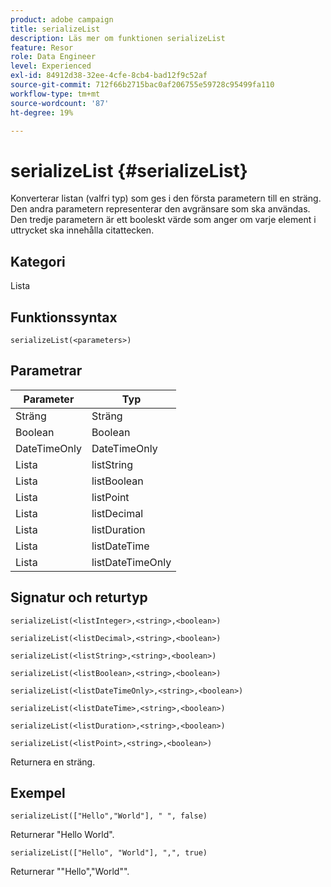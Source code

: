 ```yaml
---
product: adobe campaign
title: serializeList
description: Läs mer om funktionen serializeList
feature: Resor
role: Data Engineer
level: Experienced
exl-id: 84912d38-32ee-4cfe-8cb4-bad12f9c52af
source-git-commit: 712f66b2715bac0af206755e59728c95499fa110
workflow-type: tm+mt
source-wordcount: '87'
ht-degree: 19%

---
```


# serializeList {#serializeList}

Konverterar listan (valfri typ) som ges i den första parametern till en sträng. Den andra parametern representerar den avgränsare som ska användas. Den tredje parametern är ett booleskt värde som anger om varje element i uttrycket ska innehålla citattecken.

## Kategori

Lista

## Funktionssyntax

`serializeList(<parameters>)`

## Parametrar

| Parameter | Typ |
|-----------|------------------|
| Sträng | Sträng |
| Boolean | Boolean |
| DateTimeOnly | DateTimeOnly |
| Lista | listString |
| Lista | listBoolean |
| Lista | listPoint |
| Lista | listDecimal |
| Lista | listDuration |
| Lista | listDateTime |
| Lista | listDateTimeOnly |

## Signatur och returtyp

`serializeList(<listInteger>,<string>,<boolean>)`

`serializeList(<listDecimal>,<string>,<boolean>)`

`serializeList(<listString>,<string>,<boolean>)`

`serializeList(<listBoolean>,<string>,<boolean>)`

`serializeList(<listDateTimeOnly>,<string>,<boolean>)`

`serializeList(<listDateTime>,<string>,<boolean>)`

`serializeList(<listDuration>,<string>,<boolean>)`

`serializeList(<listPoint>,<string>,<boolean>)`

Returnera en sträng.

## Exempel

`serializeList(["Hello","World"], " ", false)`

Returnerar &quot;Hello World&quot;.

`serializeList(["Hello", "World"], ",", true)`

Returnerar &quot;&quot;Hello&quot;,&quot;World&quot;&quot;.

